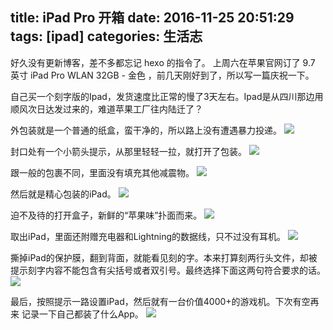 title: iPad Pro 开箱
date: 2016-11-25 20:51:29
tags: [ipad]
categories: 生活志
---

好久没有更新博客，差不多都忘记 hexo 的指令了。
上周六在苹果官网订了 9.7 英寸 iPad Pro WLAN 32GB - 金色 ，前几天刚好到了，所以写一篇庆祝一下。

<!-- more -->

自己买一个刻字版的Ipad，发货速度比正常的慢了3天左右。Ipad是从四川那边用顺风次日达发过来的，难道苹果工厂往内陆迁了？

外包装就是一个普通的纸盒，蛮干净的，所以路上没有遭遇暴力投递。
![](http://media.xiang578.com/IMG_5405.jpg)

封口处有一个小箭头提示，从那里轻轻一拉，就打开了包装。
![](http://media.xiang578.com/IMG_5404.jpg)

跟一般的包裹不同，里面没有填充其他减震物。
![](http://media.xiang578.com/IMG_5406.jpg)

然后就是精心包装的iPad。
![](http://media.xiang578.com/IMG_5407.jpg)

迫不及待的打开盒子，新鲜的“苹果味”扑面而来。
![](http://media.xiang578.com/IMG_5408.jpg)

取出iPad，里面还附赠充电器和Lightning的数据线，只不过没有耳机。
![](http://media.xiang578.com/IMG_5410.jpg)

撕掉iPad的保护膜，翻到背面，就能看见刻的字。本来打算刻两行头文件，却被提示刻字内容不能包含有尖括号或者双引号。最终选择下面这两句符合要求的话。
![](http://media.xiang578.com/IMG_5411.jpg)

最后，按照提示一路设置iPad，然后就有一台价值4000+的游戏机。下次有空再来 记录一下自己都装了什么App。
![](http://media.xiang578.com/IMG_5413.jpg)
